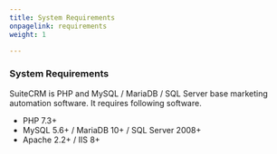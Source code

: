 ```yaml
---
title: System Requirements
onpagelink: requirements
weight: 1

---
```


### System Requirements

SuiteCRM is PHP and MySQL / MariaDB / SQL Server base marketing automation software. It requires following software.

- PHP 7.3+
- MySQL 5.6+ / MariaDB 10+ / SQL Server 2008+
- Apache 2.2+ / IIS 8+